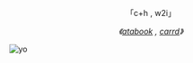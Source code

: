 <div align="center">

「c+h , w2i」

*《[atabook](https://blueboy.atabook.org/) , [carrd](https://dancingboy.carrd.co/)》*

</div>

![yo](https://cdn.discordapp.com/attachments/1163487434873512076/1426534266455588995/37058978c76163e528aa8a7316108ca9.jpg?ex=68eb9310&is=68ea4190&hm=ee165d1a353356e9facca399af288bb8c92bd0ddf12b86a2a2f80923ab2b3689&)
